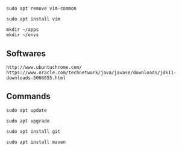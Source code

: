 #

## 
    sudo apt remove vim-common

    sudo apt install vim

    mkdir ~/apps
    mkdir ~/envs

## Softwares


    http://www.ubuntuchrome.com/
    https://www.oracle.com/technetwork/java/javase/downloads/jdk11-downloads-5066655.html

## Commands

    sudo apt update

    sudo apt upgrade
    
    sudo apt install git

    sudo apt install maven
 

